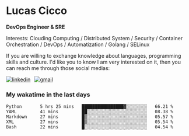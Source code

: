 # Lucas Cicco

**DevOps Engineer & SRE**

Interests: Clouding Computing / Distributed System / Security / Container Orchestration / DevOps / Automatization / Golang / SELinux

If you are willing to exchange knowledge about languages, programming skills and culture. I'd like you to know I am very interested on it, then you can reach me through those social medias:

<div style="display: flex; align-items: center; gap: 10px;">
  <a href="https://www.linkedin.com/in/lucas-vitor-de-cicco" target="_blank">
    <img
      src="https://img.shields.io/badge/-LinkedIn-%230077B5?style=for-the-badge&logo=linkedin&logoColor=white"
      alt="linkedin"
      target="_blank" 
    />
  </a>
  <a href="mailto:lucasvitorx1@gmail.com">
      <img
        src="https://img.shields.io/badge/-Gmail-%23333?style=for-the-badge&logo=gmail&logoColor=white"
        alt="gmail"
        target="_blank"
      />
  </a>
</div>

### My wakatime in the last days

<!--START_SECTION:waka-->

```text
Python       5 hrs 25 mins   ████████████████▓░░░░░░░░   66.21 %
YAML         41 mins         ██░░░░░░░░░░░░░░░░░░░░░░░   08.38 %
Markdown     27 mins         █▒░░░░░░░░░░░░░░░░░░░░░░░   05.57 %
XML          27 mins         █▒░░░░░░░░░░░░░░░░░░░░░░░   05.54 %
Bash         22 mins         █░░░░░░░░░░░░░░░░░░░░░░░░   04.54 %
```

<!--END_SECTION:waka-->
